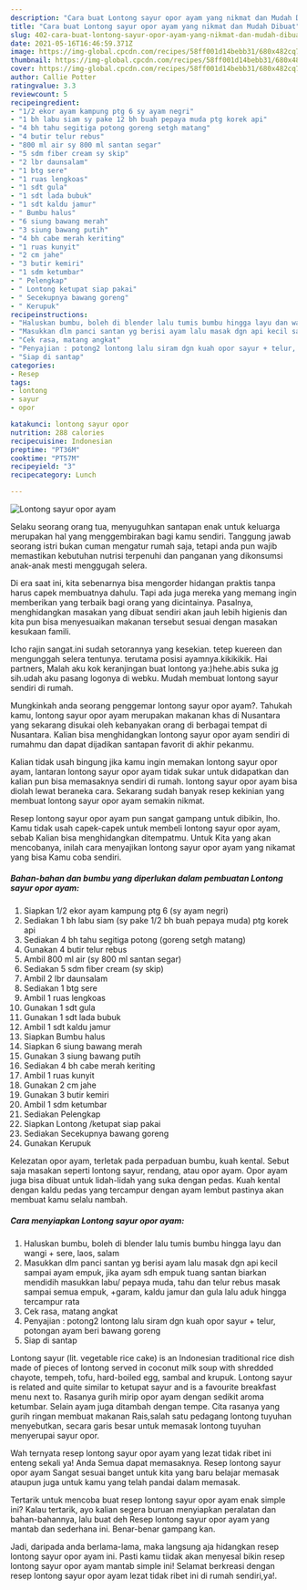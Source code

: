 ```yaml
---
description: "Cara buat Lontong sayur opor ayam yang nikmat dan Mudah Dibuat"
title: "Cara buat Lontong sayur opor ayam yang nikmat dan Mudah Dibuat"
slug: 402-cara-buat-lontong-sayur-opor-ayam-yang-nikmat-dan-mudah-dibuat
date: 2021-05-16T16:46:59.371Z
image: https://img-global.cpcdn.com/recipes/58ff001d14bebb31/680x482cq70/lontong-sayur-opor-ayam-foto-resep-utama.jpg
thumbnail: https://img-global.cpcdn.com/recipes/58ff001d14bebb31/680x482cq70/lontong-sayur-opor-ayam-foto-resep-utama.jpg
cover: https://img-global.cpcdn.com/recipes/58ff001d14bebb31/680x482cq70/lontong-sayur-opor-ayam-foto-resep-utama.jpg
author: Callie Potter
ratingvalue: 3.3
reviewcount: 5
recipeingredient:
- "1/2 ekor ayam kampung ptg 6 sy ayam negri"
- "1 bh labu siam sy pake 12 bh buah pepaya muda ptg korek api"
- "4 bh tahu segitiga potong goreng setgh matang"
- "4 butir telur rebus"
- "800 ml air sy 800 ml santan segar"
- "5 sdm fiber cream sy skip"
- "2 lbr daunsalam"
- "1 btg sere"
- "1 ruas lengkoas"
- "1 sdt gula"
- "1 sdt lada bubuk"
- "1 sdt kaldu jamur"
- " Bumbu halus"
- "6 siung bawang merah"
- "3 siung bawang putih"
- "4 bh cabe merah keriting"
- "1 ruas kunyit"
- "2 cm jahe"
- "3 butir kemiri"
- "1 sdm ketumbar"
- " Pelengkap"
- " Lontong ketupat siap pakai"
- " Secekupnya bawang goreng"
- " Kerupuk"
recipeinstructions:
- "Haluskan bumbu, boleh di blender lalu tumis bumbu hingga layu dan wangi + sere, laos, salam"
- "Masukkan dlm panci santan yg berisi ayam lalu masak dgn api kecil sampai ayam empuk, jika ayam sdh empuk tuang santan biarkan mendidih masukkan labu/ pepaya muda, tahu dan telur rebus masak sampai semua empuk, +garam, kaldu jamur dan gula lalu aduk hingga tercampur rata"
- "Cek rasa, matang angkat"
- "Penyajian : potong2 lontong lalu siram dgn kuah opor sayur + telur, potongan ayam beri bawang goreng"
- "Siap di santap"
categories:
- Resep
tags:
- lontong
- sayur
- opor

katakunci: lontong sayur opor 
nutrition: 288 calories
recipecuisine: Indonesian
preptime: "PT36M"
cooktime: "PT57M"
recipeyield: "3"
recipecategory: Lunch

---
```



![Lontong sayur opor ayam](https://img-global.cpcdn.com/recipes/58ff001d14bebb31/680x482cq70/lontong-sayur-opor-ayam-foto-resep-utama.jpg)

Selaku seorang orang tua, menyuguhkan santapan enak untuk keluarga merupakan hal yang menggembirakan bagi kamu sendiri. Tanggung jawab seorang istri bukan cuman mengatur rumah saja, tetapi anda pun wajib memastikan kebutuhan nutrisi terpenuhi dan panganan yang dikonsumsi anak-anak mesti menggugah selera.

Di era  saat ini, kita sebenarnya bisa mengorder hidangan praktis tanpa harus capek membuatnya dahulu. Tapi ada juga mereka yang memang ingin memberikan yang terbaik bagi orang yang dicintainya. Pasalnya, menghidangkan masakan yang dibuat sendiri akan jauh lebih higienis dan kita pun bisa menyesuaikan makanan tersebut sesuai dengan masakan kesukaan famili. 

Icho rajin sangat.ini sudah setorannya yang kesekian. tetep kuereen dan mengunggah selera tentunya. terutama posisi ayamnya.kikikikik. Hai partners, Malah aku kok keranjingan buat lontong ya:)hehe.abis suka jg sih.udah aku pasang logonya di webku. Mudah membuat lontong sayur sendiri di rumah.

Mungkinkah anda seorang penggemar lontong sayur opor ayam?. Tahukah kamu, lontong sayur opor ayam merupakan makanan khas di Nusantara yang sekarang disukai oleh kebanyakan orang di berbagai tempat di Nusantara. Kalian bisa menghidangkan lontong sayur opor ayam sendiri di rumahmu dan dapat dijadikan santapan favorit di akhir pekanmu.

Kalian tidak usah bingung jika kamu ingin memakan lontong sayur opor ayam, lantaran lontong sayur opor ayam tidak sukar untuk didapatkan dan kalian pun bisa memasaknya sendiri di rumah. lontong sayur opor ayam bisa diolah lewat beraneka cara. Sekarang sudah banyak resep kekinian yang membuat lontong sayur opor ayam semakin nikmat.

Resep lontong sayur opor ayam pun sangat gampang untuk dibikin, lho. Kamu tidak usah capek-capek untuk membeli lontong sayur opor ayam, sebab Kalian bisa menghidangkan ditempatmu. Untuk Kita yang akan mencobanya, inilah cara menyajikan lontong sayur opor ayam yang nikamat yang bisa Kamu coba sendiri.

<!--inarticleads1-->

##### Bahan-bahan dan bumbu yang diperlukan dalam pembuatan Lontong sayur opor ayam:

1. Siapkan 1/2 ekor ayam kampung ptg 6 (sy ayam negri)
1. Sediakan 1 bh labu siam (sy pake 1/2 bh buah pepaya muda) ptg korek api
1. Sediakan 4 bh tahu segitiga potong (goreng setgh matang)
1. Gunakan 4 butir telur rebus
1. Ambil 800 ml air (sy 800 ml santan segar)
1. Sediakan 5 sdm fiber cream (sy skip)
1. Ambil 2 lbr daunsalam
1. Sediakan 1 btg sere
1. Ambil 1 ruas lengkoas
1. Gunakan 1 sdt gula
1. Gunakan 1 sdt lada bubuk
1. Ambil 1 sdt kaldu jamur
1. Siapkan  Bumbu halus
1. Siapkan 6 siung bawang merah
1. Gunakan 3 siung bawang putih
1. Sediakan 4 bh cabe merah keriting
1. Ambil 1 ruas kunyit
1. Gunakan 2 cm jahe
1. Gunakan 3 butir kemiri
1. Ambil 1 sdm ketumbar
1. Sediakan  Pelengkap
1. Siapkan  Lontong /ketupat siap pakai
1. Sediakan  Secekupnya bawang goreng
1. Gunakan  Kerupuk


Kelezatan opor ayam, terletak pada perpaduan bumbu, kuah kental. Sebut saja masakan seperti lontong sayur, rendang, atau opor ayam. Opor ayam juga bisa dibuat untuk lidah-lidah yang suka dengan pedas. Kuah kental dengan kaldu pedas yang tercampur dengan ayam lembut pastinya akan membuat kamu selalu nambah. 

<!--inarticleads2-->

##### Cara menyiapkan Lontong sayur opor ayam:

1. Haluskan bumbu, boleh di blender lalu tumis bumbu hingga layu dan wangi + sere, laos, salam
1. Masukkan dlm panci santan yg berisi ayam lalu masak dgn api kecil sampai ayam empuk, jika ayam sdh empuk tuang santan biarkan mendidih masukkan labu/ pepaya muda, tahu dan telur rebus masak sampai semua empuk, +garam, kaldu jamur dan gula lalu aduk hingga tercampur rata
1. Cek rasa, matang angkat
1. Penyajian : potong2 lontong lalu siram dgn kuah opor sayur + telur, potongan ayam beri bawang goreng
1. Siap di santap


Lontong sayur (lit. vegetable rice cake) is an Indonesian traditional rice dish made of pieces of lontong served in coconut milk soup with shredded chayote, tempeh, tofu, hard-boiled egg, sambal and krupuk. Lontong sayur is related and quite similar to ketupat sayur and is a favourite breakfast menu next to. Rasanya gurih mirip opor ayam dengan sedikit aroma ketumbar. Selain ayam juga ditambah dengan tempe. Cita rasanya yang gurih ringan membuat makanan Rais,salah satu pedagang lontong tuyuhan menyebutkan, secara garis besar untuk memasak lontong tuyuhan menyerupai sayur opor. 

Wah ternyata resep lontong sayur opor ayam yang lezat tidak ribet ini enteng sekali ya! Anda Semua dapat memasaknya. Resep lontong sayur opor ayam Sangat sesuai banget untuk kita yang baru belajar memasak ataupun juga untuk kamu yang telah pandai dalam memasak.

Tertarik untuk mencoba buat resep lontong sayur opor ayam enak simple ini? Kalau tertarik, ayo kalian segera buruan menyiapkan peralatan dan bahan-bahannya, lalu buat deh Resep lontong sayur opor ayam yang mantab dan sederhana ini. Benar-benar gampang kan. 

Jadi, daripada anda berlama-lama, maka langsung aja hidangkan resep lontong sayur opor ayam ini. Pasti kamu tiidak akan menyesal bikin resep lontong sayur opor ayam mantab simple ini! Selamat berkreasi dengan resep lontong sayur opor ayam lezat tidak ribet ini di rumah sendiri,ya!.

